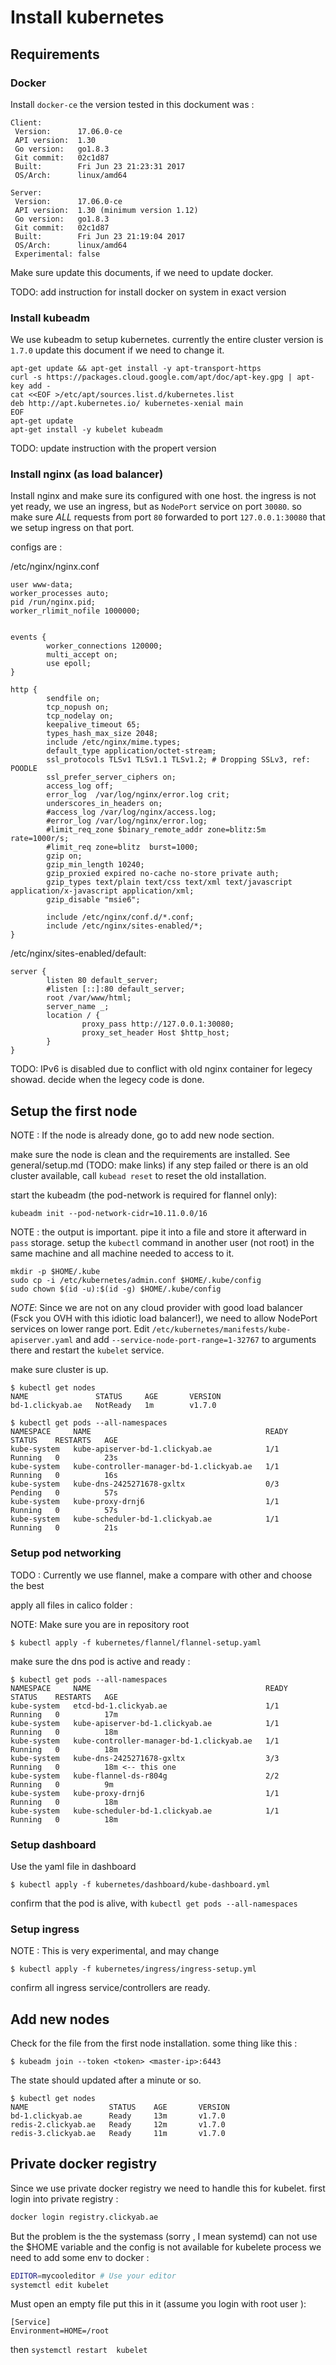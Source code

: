 # Install kubernetes

## Requirements

### Docker

Install `docker-ce` the version tested in this dockument was :

```
Client:
 Version:      17.06.0-ce
 API version:  1.30
 Go version:   go1.8.3
 Git commit:   02c1d87
 Built:        Fri Jun 23 21:23:31 2017
 OS/Arch:      linux/amd64

Server:
 Version:      17.06.0-ce
 API version:  1.30 (minimum version 1.12)
 Go version:   go1.8.3
 Git commit:   02c1d87
 Built:        Fri Jun 23 21:19:04 2017
 OS/Arch:      linux/amd64
 Experimental: false
```

Make sure update this documents, if we need to update docker.

TODO: add instruction for install docker on system in exact version

### Install kubeadm

We use kubeadm to setup kubernetes. currently the entire cluster version is `1.7.0` update this document if we need to change it.

```
apt-get update && apt-get install -y apt-transport-https
curl -s https://packages.cloud.google.com/apt/doc/apt-key.gpg | apt-key add -
cat <<EOF >/etc/apt/sources.list.d/kubernetes.list
deb http://apt.kubernetes.io/ kubernetes-xenial main
EOF
apt-get update
apt-get install -y kubelet kubeadm
```

TODO: update instruction with the propert version

### Install nginx (as load balancer)

Install nginx and make sure its configured with one host. the ingress is not yet ready, we use an ingress, but as `NodePort` service on port `30080`. so make sure *ALL* requests from port `80` forwarded to port `127.0.0.1:30080` that we setup ingress on that port.

configs are :

/etc/nginx/nginx.conf
```
user www-data;
worker_processes auto;
pid /run/nginx.pid;
worker_rlimit_nofile 1000000;


events {
        worker_connections 120000;
        multi_accept on;
        use epoll;
}

http {
        sendfile on;
        tcp_nopush on;
        tcp_nodelay on;
        keepalive_timeout 65;
        types_hash_max_size 2048;
        include /etc/nginx/mime.types;
        default_type application/octet-stream;
        ssl_protocols TLSv1 TLSv1.1 TLSv1.2; # Dropping SSLv3, ref: POODLE
        ssl_prefer_server_ciphers on;
        access_log off;
        error_log  /var/log/nginx/error.log crit;
        underscores_in_headers on;
        #access_log /var/log/nginx/access.log;
        #error_log /var/log/nginx/error.log;
        #limit_req_zone $binary_remote_addr zone=blitz:5m rate=1000r/s;
        #limit_req zone=blitz  burst=1000;
        gzip on;
        gzip_min_length 10240;
        gzip_proxied expired no-cache no-store private auth;
        gzip_types text/plain text/css text/xml text/javascript application/x-javascript application/xml;
        gzip_disable "msie6";

        include /etc/nginx/conf.d/*.conf;
        include /etc/nginx/sites-enabled/*;
}
```

/etc/nginx/sites-enabled/default:

```
server {
        listen 80 default_server;
        #listen [::]:80 default_server;
        root /var/www/html;
        server_name _;
        location / {
                proxy_pass http://127.0.0.1:30080;
                proxy_set_header Host $http_host;
        }
}
```

TODO: IPv6 is disabled due to conflict with old nginx container for legecy showad. decide when the legecy code is done.

## Setup the first node

NOTE : If the node is already done, go to add new node section.

make sure the node is clean and the requirements are installed. See general/setup.md (TODO: make links) if any step failed or there is an old cluster available, call `kubead reset` to reset the old installation.

start the kubeadm (the pod-network is required for flannel only):

````
kubeadm init --pod-network-cidr=10.11.0.0/16
````
NOTE : the output is important. pipe it into a file and store it afterward in `pass` storage. setup the `kubectl` command in another user (not root) in the same machine and all machine needed to access to it.

```
mkdir -p $HOME/.kube
sudo cp -i /etc/kubernetes/admin.conf $HOME/.kube/config
sudo chown $(id -u):$(id -g) $HOME/.kube/config
```

*NOTE*: Since we are not on any cloud provider with good load balancer (Fsck you OVH with this idiotic load balancer!), we need to 
allow NodePort services on lower range port. 
Edit `/etc/kubernetes/manifests/kube-apiserver.yaml` and add `--service-node-port-range=1-32767` to arguments there and restart 
the `kubelet` service. 


make sure cluster is up.
```
$ kubectl get nodes
NAME               STATUS     AGE       VERSION
bd-1.clickyab.ae   NotReady   1m        v1.7.0
```

```
$ kubectl get pods --all-namespaces
NAMESPACE     NAME                                       READY     STATUS    RESTARTS   AGE
kube-system   kube-apiserver-bd-1.clickyab.ae            1/1       Running   0          23s
kube-system   kube-controller-manager-bd-1.clickyab.ae   1/1       Running   0          16s
kube-system   kube-dns-2425271678-gxltx                  0/3       Pending   0          57s
kube-system   kube-proxy-drnj6                           1/1       Running   0          57s
kube-system   kube-scheduler-bd-1.clickyab.ae            1/1       Running   0          21s
```

### Setup pod networking

TODO : Currently we use flannel, make a compare with other and choose the best

apply all files in calico folder :

NOTE: Make sure you are in repository root

```
$ kubectl apply -f kubernetes/flannel/flannel-setup.yaml
```

make sure the dns pod is active and ready :

```
$ kubectl get pods --all-namespaces
NAMESPACE     NAME                                       READY     STATUS    RESTARTS   AGE
kube-system   etcd-bd-1.clickyab.ae                      1/1       Running   0          17m
kube-system   kube-apiserver-bd-1.clickyab.ae            1/1       Running   0          18m
kube-system   kube-controller-manager-bd-1.clickyab.ae   1/1       Running   0          18m
kube-system   kube-dns-2425271678-gxltx                  3/3       Running   0          18m <-- this one
kube-system   kube-flannel-ds-r804g                      2/2       Running   0          9m
kube-system   kube-proxy-drnj6                           1/1       Running   0          18m
kube-system   kube-scheduler-bd-1.clickyab.ae            1/1       Running   0          18m

```

### Setup dashboard

Use the yaml file in dashboard

```
$ kubectl apply -f kubernetes/dashboard/kube-dashboard.yml
```
confirm that the pod is alive, with `kubectl get pods --all-namespaces`

### Setup ingress

NOTE : This is very experimental, and may change

```
$ kubectl apply -f kubernetes/ingress/ingress-setup.yml
```

confirm all ingress service/controllers are ready. 

## Add new nodes

Check for the file from the first node installation. some thing like this :

```
$ kubeadm join --token <token> <master-ip>:6443
```

The state should updated after a minute or so.

```
$ kubectl get nodes
NAME                  STATUS    AGE       VERSION
bd-1.clickyab.ae      Ready     13m       v1.7.0
redis-2.clickyab.ae   Ready     12m       v1.7.0
redis-3.clickyab.ae   Ready     11m       v1.7.0
```

## Private docker registry

Since we use private docker registry we need to handle this for kubelet. 
first login into private registry : 

```bash 
docker login registry.clickyab.ae
```

But the problem is the the systemass (sorry , I mean systemd) can not use the $HOME variable
 and the config is not available for kubelete process we need to add some env to docker :
 
```bash 
EDITOR=mycooleditor # Use your editor 
systemctl edit kubelet 
```

Must open an empty file put this in it (assume you login with root user ): 

```
[Service]
Environment=HOME=/root
```

then `systemctl restart  kubelet`